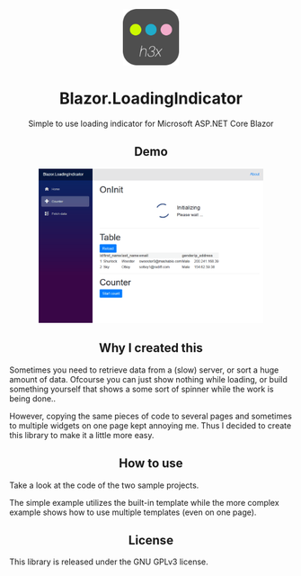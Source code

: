 <p align="center"><img width="100" src="misc/logo.png"></p>
<h1 align="center">Blazor.LoadingIndicator</h1>
<p align="center">Simple to use loading indicator for Microsoft ASP.NET Core Blazor</p>
<h2 align="center">Demo</h2>
<p align="center"><img src="misc/sample.gif" width="400"></p>
<h2 align="center">Why I created this</h2>
Sometimes you need to retrieve data from a (slow) server, or sort a huge amount of data. Ofcourse you can just show nothing while loading, or build something yourself that shows a some sort of spinner while the work is being done..

However, copying the same pieces of code to several pages and sometimes to multiple widgets on one page kept annoying me. Thus I decided to create this library to make it a little more easy.
<h2 align="center">How to use</h2>
Take a look at the code of the two sample projects.

The simple example utilizes the built-in template while the more complex example shows how to use multiple templates (even on one page).
<h2 align="center">License</h2>
This library is released under the GNU GPLv3 license.